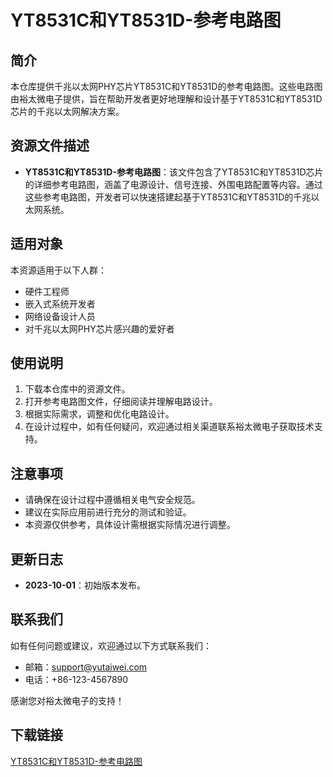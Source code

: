 # YT8531C和YT8531D-参考电路图

## 简介
本仓库提供千兆以太网PHY芯片YT8531C和YT8531D的参考电路图。这些电路图由裕太微电子提供，旨在帮助开发者更好地理解和设计基于YT8531C和YT8531D芯片的千兆以太网解决方案。

## 资源文件描述
- **YT8531C和YT8531D-参考电路图**：该文件包含了YT8531C和YT8531D芯片的详细参考电路图，涵盖了电源设计、信号连接、外围电路配置等内容。通过这些参考电路图，开发者可以快速搭建起基于YT8531C和YT8531D的千兆以太网系统。

## 适用对象
本资源适用于以下人群：
- 硬件工程师
- 嵌入式系统开发者
- 网络设备设计人员
- 对千兆以太网PHY芯片感兴趣的爱好者

## 使用说明
1. 下载本仓库中的资源文件。
2. 打开参考电路图文件，仔细阅读并理解电路设计。
3. 根据实际需求，调整和优化电路设计。
4. 在设计过程中，如有任何疑问，欢迎通过相关渠道联系裕太微电子获取技术支持。

## 注意事项
- 请确保在设计过程中遵循相关电气安全规范。
- 建议在实际应用前进行充分的测试和验证。
- 本资源仅供参考，具体设计需根据实际情况进行调整。

## 更新日志
- **2023-10-01**：初始版本发布。

## 联系我们
如有任何问题或建议，欢迎通过以下方式联系我们：
- 邮箱：support@yutaiwei.com
- 电话：+86-123-4567890

感谢您对裕太微电子的支持！

## 下载链接

[YT8531C和YT8531D-参考电路图](https://pan.quark.cn/s/a6727afe49c7)